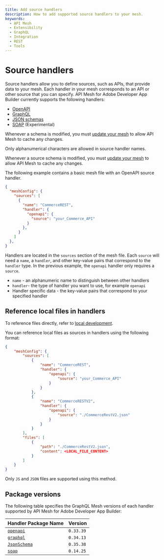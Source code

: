 ```yaml
---
title: Add source handlers
description: How to add supported source handlers to your mesh. 
keywords:
  - API Mesh
  - Extensibility
  - GraphQL
  - Integration
  - REST
  - Tools
---
```


# Source handlers

Source handlers allow you to define sources, such as APIs, that provide data to your mesh. Each handler in your mesh corresponds to an API or other source that you can specify. API Mesh for Adobe Developer App Builder currently supports the following handlers:

-  [OpenAPI](./openapi.md)
-  [GraphQL](./graphql.md)
-  [JSON schemas](./json-schema.md)
-  [SOAP](./soap.md) (Experimental)

Whenever a schema is modified, you must [update your mesh](../create-mesh.md#update-an-existing-mesh) to allow API Mesh to cache any changes.

<InlineAlert variant="warning" slots="text"/>

Only alphanumerical characters are allowed in source handler names.

<InlineAlert variant="info" slots="text"/>

Whenever a source schema is modified, you must [update your mesh](../create-mesh.md#update-an-existing-mesh) to allow API Mesh to cache any changes.

The following example contains a basic mesh file with an OpenAPI source handler.

```json
{
  "meshConfig": {
    "sources": [
      {
        "name": "CommerceREST",
        "handler": {
          "openapi": {
            "source": "your_Commerce_API"
          }
        },
      }
    ]
  },
}
```

Handlers are located in the `sources` section of the mesh file. Each `source` will need a `name`, a `handler`, and other key-value pairs that correspond to the `handler` type. In the previous example, the `openapi` handler only requires a `source`.

- `name` - an alphanumeric name to distinguish between other handlers
- `handler`- the type of handler you want to use, for example `openapi`
- Handler specific data - the key-value pairs that correspond to your specified handler

## Reference local files in handlers

<InlineAlert variant="info" slots="text"/>

To reference files directly, refer to [local development](../../advanced/developer-tools.md#reference-files-directly).

You can reference local files as sources in handlers using the following format:

```json
{
    "meshConfig": {
        "sources": [
            {
                "name": "CommerceREST",
                "handler": {
                    "openapi": {
                        "source": "your_Commerce_API"
                    }
                }
            },
            {
                "name": "CommerceRESTV2",
                "handler": {
                    "openapi": {
                        "source": "./CommerceRestV2.json"
                    }
                }
            }
        ],
        "files": [
            {
                "path": "./CommerceRestV2.json",
                "content": <LOCAL_FILE_CONTENT>
            }
        ]
    }
}
```

<InlineAlert variant="info" slots="text"/>

Only `JS` and `JSON` files are supported using this method.

## Package versions

The following table specifies the GraphQL Mesh versions of each handler supported by API Mesh for Adobe Developer App Builder:

| Handler Package Name | Version |
|------------|------------|
[`openapi`](./openapi.md) | `0.33.39`
[`graphql`](./graphql.md) | `0.34.13`
[`JsonSchema`](./json-schema.md) | `0.35.38`
[`soap`](./soap.md) | `0.14.25`

